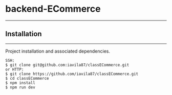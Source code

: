 # backend-ECommerce
***
## Installation
***
Project installation and associated dependencies. 
```
SSH:
$ git clone git@github.com:iavila87/classECommerce.git 
or HTTP:
$ git clone https://github.com/iavila87/classECommerce.git
$ cd classECommerce
$ npm install
$ npm run dev
```